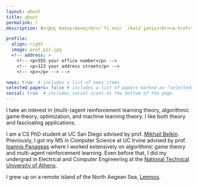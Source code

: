 ```yaml
---
layout: about
title: about
permalink: /
description: Φοίβος Καλογιάννης<br>/ˈfi.vos/  /kaloˈʝanis/<br><a href="https://cse.ucsd.edu/">UC San Diego</a>

profile:
  align: right
  image: prof_pic.jpg
  <!-- address: >
    <!-- <p>555 your office number</p> -->
    <!-- <p>123 your address street</p> -->
    <!-- <p></p> --> -->

news: true  # includes a list of news items
selected_papers: false # includes a list of papers marked as "selected={true}"
social: true  # includes social icons at the bottom of the page
---
```

I take an interest in (multi-)agent reinforcement learning theory, algorithmic game theory, optimization, and machine learning theory. I like both theory and fascinating applications.

I am a CS PhD student at UC San Diego advised by prof. [Mikhail Belkin](http://misha.belkin-wang.org/). Previously, I got my MS in Computer Science at UC Irvine advised by prof. [Ioannis Panageas](https://panageas.github.io/) where I worked extensively on algorithmic game theory and multi-agent reinforcement learning.
Even before that, I did my undergrad in Electrical and Computer Engineering at the [National Technical University of Athens](https://www.ece.ntua.gr/en).

I grew up on a remote island of the North Aegean Sea, [Lemnos](https://en.wikipedia.org/wiki/Lemnos).

 <!-- <img src="assets/img/rps.png" alt="Rock Paper Scissor">  -->
<!-- Put your address / P.O. box / other info right below your picture. You can also disable any these elements by editing `profile` property of the YAML header of your `_pages/about.md`. Edit `_bibliography/papers.bib` and Jekyll will render your [publications page](/al-folio/publications/) automatically. -->

<!-- Link to your social media connections, too. This theme is set up to use [Font Awesome icons](http://fortawesome.github.io/Font-Awesome/){:target="\_blank"} and [Academicons](https://jpswalsh.github.io/academicons/){:target="\_blank"}, like the ones below. Add your Facebook, Twitter, LinkedIn, Google Scholar, or just disable all of them. -->
